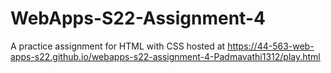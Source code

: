 # WebApps-S22-Assignment-4
A practice assignment for HTML with CSS
hosted at https://44-563-web-apps-s22.github.io/webapps-s22-assignment-4-Padmavathi1312/play.html

